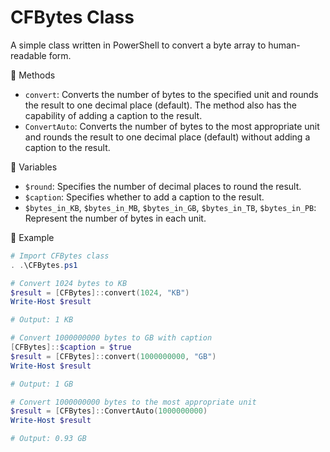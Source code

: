# CFBytes Class

A simple class written in PowerShell to convert a byte array to human-readable form.

:floppy_disk: Methods
- `convert`: Converts the number of bytes to the specified unit and rounds the result to one decimal place (default). The method also has the capability of adding a caption to the result.
- `ConvertAuto`: Converts the number of bytes to the most appropriate unit and rounds the result to one decimal place (default) without adding a caption to the result.

:scroll: Variables
- `$round`: Specifies the number of decimal places to round the result.
- `$caption`: Specifies whether to add a caption to the result.
- `$bytes_in_KB`, `$bytes_in_MB`, `$bytes_in_GB`, `$bytes_in_TB`, `$bytes_in_PB`: Represent the number of bytes in each unit.

:pencil: Example

```powershell
# Import CFBytes class
. .\CFBytes.ps1

# Convert 1024 bytes to KB
$result = [CFBytes]::convert(1024, "KB")
Write-Host $result

# Output: 1 KB

# Convert 1000000000 bytes to GB with caption
[CFBytes]::$caption = $true
$result = [CFBytes]::convert(1000000000, "GB")
Write-Host $result

# Output: 1 GB

# Convert 1000000000 bytes to the most appropriate unit
$result = [CFBytes]::ConvertAuto(1000000000)
Write-Host $result

# Output: 0.93 GB
